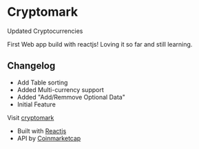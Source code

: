 # Cryptomark
Updated Cryptocurrencies 

First Web app build with reactjs! Loving it so far and still learning.

## Changelog
* Add Table sorting
* Added Multi-currency support
* Added "Add/Remmove Optional Data"
* Initial Feature

Visit [cryptomark](http://markanthonyuy.com/cryptomark/)

* Built with [Reactjs](https://facebook.github.io/react/)
* API by [Coinmarketcap](https://coinmarketcap.com)
